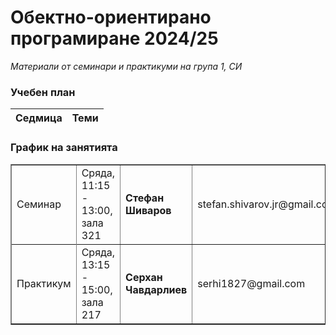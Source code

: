 # Обектно-ориентирано програмиране 2024/25

_Материали от семинари и практикуми на група 1, СИ_

### Учебен план

| Седмица | Теми |
| ------- | ---- |

### График на занятията

<table border="1" cellspacing="4" cellpadding="5">
    <tbody>
        <tr>
            <td>Семинар</td>
            <td>Сряда, 11:15 - 13:00, зала 321</td>
            <td rowspan="2" style="font-weight: bold">Стефан Шиваров</td>
            <td rowspan="2">stefan.shivarov.jr@gmail.com</td>
        </tr>
        <tr>
            <td rowspan="2">Практикум</td>
            <td rowspan="2">Сряда, 13:15 - 15:00, зала 217</td>
        </tr>
        <tr>
            <td style="font-weight: bold">Серхан Чавдарлиев</td>
            <td>serhi1827@gmail.com</td>
        </tr>
    </tbody>
</table>
